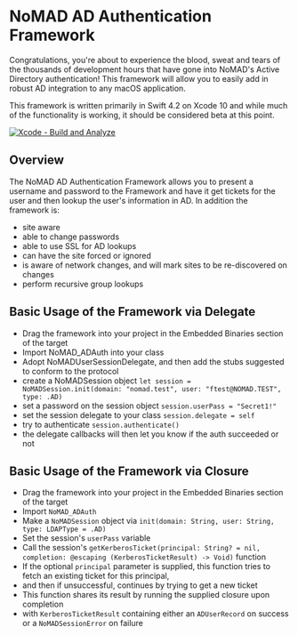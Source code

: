#  NoMAD AD Authentication Framework

Congratulations, you're about to experience the blood, sweat and tears of the thousands of development hours that have gone into NoMAD's Active Directory authentication! This framework will allow you to easily add in robust AD integration to any macOS application.

This framework is written primarily in Swift 4.2 on Xcode 10 and while much of the functionality is working, it should be considered beta at this point.

[![Xcode - Build and Analyze](https://github.com/jamf/NoMAD-ADAuth/actions/workflows/objective-c-xcode.yml/badge.svg)](https://github.com/jamf/NoMAD-ADAuth/actions/workflows/objective-c-xcode.yml)
## Overview

The NoMAD AD Authentication Framework allows you to present a username and password to the Framework and have it get tickets for the user and then lookup the user's information in AD. In addition the framework is:

- site aware
- able to change passwords
- able to use SSL for AD lookups
- can have the site forced or ignored
- is aware of network changes, and will mark sites to be re-discovered on changes
- perform recursive group lookups

## Basic Usage of the Framework via Delegate

- Drag the framework into your project in the Embedded Binaries section of the target
- Import NoMAD_ADAuth into your class
- Adopt NoMADUserSessionDelegate, and then add the stubs suggested to conform to the protocol
- create a NoMADSession object `let session = NoMADSession.init(domain: "nomad.test", user: "ftest@NOMAD.TEST", type: .AD)`
- set a password on the session object `session.userPass = "Secret1!"`
- set the session delegate to your class `session.delegate = self`
- try to authenticate `session.authenticate()`
- the delegate callbacks will then let you know if the auth succeeded or not

## Basic Usage of the Framework via Closure

- Drag the framework into your project in the Embedded Binaries section of the target
- Import `NoMAD_ADAuth`
- Make a `NoMADSession` object via `init(domain: String, user: String, type: LDAPType = .AD)`
- Set the session's `userPass` variable
- Call the session's `getKerberosTicket(principal: String? = nil, completion: @escaping (KerberosTicketResult) -> Void)` function
- If the optional `principal` parameter is supplied, this function tries to fetch an existing ticket for this principal,
-  and then if unsuccessful, continues by trying to get a new ticket
- This function shares its result by running the supplied closure upon completion
-  with `KerberosTicketResult` containing either an `ADUserRecord` on success or a `NoMADSessionError` on failure
